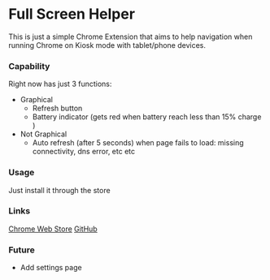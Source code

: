 # Full Screen Helper
This is just a simple Chrome Extension that aims to help navigation when running Chrome on Kiosk mode with tablet/phone devices.

### Capability
Right now has just 3 functions:  
*   Graphical
    *   Refresh button
    *   Battery indicator (gets red when battery reach less than 15% charge )
*   Not Graphical
    *   Auto refresh (after 5 seconds) when page fails to load: missing connectivity, dns error, etc etc 

### Usage
Just install it through the store

### Links
[Chrome Web Store](https://chrome.google.com/webstore/detail/full-screen-helper/mddlbhffpgefnpfbhkgnnamkehepifnk "Chrome Web Store")
[GitHub](https://github.com/nicecatch/acheronte "GitHub")

### Future
*   Add settings page

